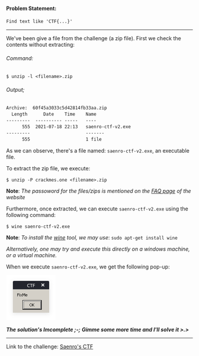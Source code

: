 #### Problem Statement:
```txt
Find text like 'CTF{...}'
```

---

We've been give a file from the challenge (a zip file).
First we check the contents without extracting:


###### Command:

```shell
$ unzip -l <filename>.zip
```

###### Output;
```txt
Archive:  60f45a3033c5d42814fb33aa.zip
  Length      Date    Time    Name
---------  ---------- -----   ----
      555  2021-07-18 22:13   saenro-ctf-v2.exe
---------                     -------
      555                     1 file
```


As we can observe, there's a file named: `saenro-ctf-v2.exe`, an executable file.


To extract the zip file, we execute:

```shell
$ unzip -P crackmes.one <filename>.zip
```

**Note**: *The passoword for the files/zips is mentioned on the [FAQ page](https://crackmes.one/faq) of the website*


Furthermore, once extracted, we can execute `saenro-ctf-v2.exe` using the following command:

```shell
$ wine saenro-ctf-v2.exe
```

**Note**: *To install the [wine](https://linux.die.net/man/1/wine) tool, we may use*: `sudo apt-get install wine`

_Alternatively, one may try and execute this directly on a windows machine, or a virtual machine._

When we execute `saenro-ctf-v2.exe`, we get the following pop-up:

![Pop-up](popup.png)


***The solution's Imcomplete ;-;***
***Gimme some more time and I'll solve it >.>***


---

Link to the challenge: [Saenro's CTF](https://crackmes.one/crackme/60f45a3033c5d42814fb33aa)
